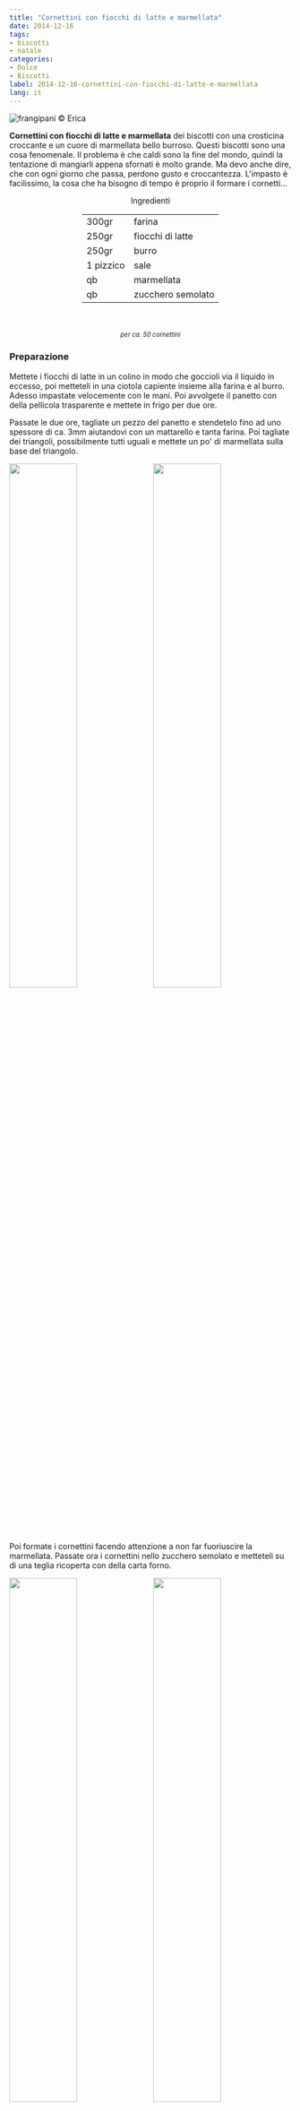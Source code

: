 ```yaml
---
title: "Cornettini con fiocchi di latte e marmellata"
date: 2014-12-16
tags:
- biscotti
- natale
categories:
- Dolce
- Biscotti
label: 2014-12-16-cornettini-con-fiocchi-di-latte-e-marmellata
lang: it
---
```

![](header.jpeg "frangipani © Erica")

**Cornettini con fiocchi di latte e marmellata** dei biscotti con una crosticina croccante e un cuore di marmellata bello burroso. Questi biscotti sono una cosa fenomenale. Il problema è che caldi sono la fine del mondo, quindi la tentazione di mangiarli appena sfornati è molto grande. Ma devo anche dire, che con ogni giorno che passa, perdono gusto e croccantezza. L'impasto è facilissimo, la cosa che ha bisogno di tempo è proprio il formare i cornetti...

<div id="wrapper" style="text-align: center">
  <div id="yourdiv" style="display: inline-block;">
    <div class="ingredients" itemscope itemtype="http://schema.org/Recipe">
      <span itemprop="name" style="display:none;">Cornettini con fiocchi di latte e marmellata</span>
      <span itemprop="recipeCategory" style="display:none;">Dolce</span>
      <img itemprop="image" style="display:none;" class="ignore-gallery-item" src="header.jpeg"/>
      <span itemprop="author" style="display:none;">Erica Raiano</span>
      <span itemprop="description" style="display:none;">Cornettini con fiocchi di latte e marmellata, dei biscotti con una crosticina croccante e un cuore di marmellata bello burroso.</span>
      <div class="ingredients-title">Ingredienti</div>
      <table>
        <tbody>
          <tr itemprop="recipeIngredient">
            <td>300gr</td>
            <td>farina</td>
          </tr>
          <tr itemprop="recipeIngredient">
            <td>250gr</td>
            <td>fiocchi di latte</td>
          </tr>
          <tr itemprop="recipeIngredient">
            <td>250gr</td>
            <td>burro</td>
          </tr>
          <tr itemprop="recipeIngredient">
            <td>1 pizzico</td>
            <td>sale</td>
          </tr>
          <tr itemprop="recipeIngredient">
            <td>qb</td>
            <td>marmellata</td>
          </tr>
          <tr itemprop="recipeIngredient">
            <td>qb</td>
            <td>zucchero semolato</td>
          </tr>
        </tbody>
      </table>
      <br></br>
      <i class="pull-right" style="font-size: 80%;" itemprop="recipeYield">per ca. 50 cornettini</i>
    </div>
  </div>
</div>

<h3>
  <font color="grey">
    <i class="fa fa-cogs"></i>
  </font> Preparazione
</h3>

Mettete i fiocchi di latte in un colino in modo che goccioli via il liquido in eccesso, poi metteteli in una ciotola capiente insieme alla farina e al burro. Adesso impastate velocemente con le mani. Poi avvolgete il panetto con della pellicola trasparente e mettete in frigo per due ore.

Passate le due ore, tagliate un pezzo del panetto e stendetelo fino ad uno spessore di ca. 3mm aiutandovi con un mattarello e tanta farina. Poi tagliate dei triangoli, possibilmente tutti uguali e mettete un po' di marmellata sulla base del triangolo.
<p>
  <div style="width: 100%; margin-bottom: 0">
    <img style="float: left; width: 49%; margin-right: 1%" src="impasto.jpeg" alt="" title="frangipani © Erica" />
    <img style="float: left; width: 49%; margin-left: 1%" src="cornettini.jpeg" alt="" title="frangipani © Erica" />
    <div style="clear: both;"></div>
  </div>
</p>

Poi formate i cornettini facendo attenzione a non far fuoriuscire la marmellata. Passate ora i cornettini nello zucchero semolato e metteteli su di una teglia ricoperta con della carta forno.
<p>
  <div style="width: 100%; margin-bottom: 0">
    <img style="float: left; width: 49%; margin-right: 1%" src="zucchero.jpeg" alt="" title="frangipani © Erica" />
    <img style="float: left; width: 49%; margin-left: 1%" src="teglia.jpeg" alt="" title="frangipani © Erica" />
    <div style="clear: both;"></div>
  </div>
</p>

Poi infornate nel forno preriscaldato a 200°C statico per 15-20min, dipende dalla grandezza dei cornettini. Mi raccomando, non gli fate prendere troppo colore, altrimenti saranno troppo secchi. Poi fateli raffreddare completamente e metteteli in un contenitore di latta e conservateli per massimo 3 giorni in un luogo fresco e asciutto. Vi consiglio di mangiarli subito perché ogni giorno che passa, perdono di gusto e croccantezza.
<p>
  <div style="width: 100%; margin-bottom: 0">
    <img style="float: left; width: 49%; margin-right: 1%" src="risultato1.jpeg" alt="" title="frangipani © Erica" />
    <img style="float: left; width: 49%; margin-left: 1%" src="risultato2.jpeg" alt="" title="frangipani © Erica" />
    <div style="clear: both"></div>
  </div>
</p>

<p>
  <div style="width: 100%; margin-bottom: 0">
    <img style="float: left; width: 49%; margin-right: 1%" src="risultato3.jpeg" alt="" title="frangipani © Erica" />
    <img style="float: left; width: 49%; margin-left: 1%" src="risultato4.jpeg" alt="" title="frangipani © Erica" />
    <div style="clear: both"></div>
  </div>
</p>

Sono talmente buoni che vi consiglio di farli in qualsiasi periodo dell'anno!
<p>
  <div style="width: 100%; margin-bottom: 0">
    <img style="float: left; width: 49%; margin-right: 1%" src="risultato5.jpeg" alt="" title="frangipani © Erica" />
    <img style="float: left; width: 49%; margin-left: 1%" src="risultato6.jpeg" alt="" title="frangipani © Erica" />
    <div style="clear: both"></div>
  </div>
</p>

![](risultato7.jpeg "frangipani © Erica")

<h4>Buon appetito
  <font color="red">
    <i class="fa fa-smile-o"></i>
  </font>
</h4>
